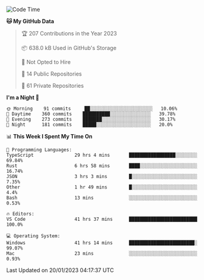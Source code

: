 <!--START_SECTION:waka-->
![Code Time](http://img.shields.io/badge/Code%20Time-3%2C530%20hrs%2022%20mins-blue)

**🐱 My GitHub Data** 

> 🏆 207 Contributions in the Year 2023
 > 
> 📦 638.0 kB Used in GitHub's Storage 
 > 
> 🚫 Not Opted to Hire
 > 
> 📜 14 Public Repositories 
 > 
> 🔑 61 Private Repositories  
 > 
**I'm a Night 🦉** 

```text
🌞 Morning    91 commits     ██░░░░░░░░░░░░░░░░░░░░░░░   10.06% 
🌆 Daytime    360 commits    ██████████░░░░░░░░░░░░░░░   39.78% 
🌃 Evening    273 commits    ███████░░░░░░░░░░░░░░░░░░   30.17% 
🌙 Night      181 commits    █████░░░░░░░░░░░░░░░░░░░░   20.0%

```


📊 **This Week I Spent My Time On** 

```text
💬 Programming Languages: 
TypeScript               29 hrs 4 mins       █████████████████░░░░░░░░   69.84% 
Rust                     6 hrs 58 mins       ████░░░░░░░░░░░░░░░░░░░░░   16.74% 
JSON                     3 hrs 3 mins        █░░░░░░░░░░░░░░░░░░░░░░░░   7.35% 
Other                    1 hr 49 mins        █░░░░░░░░░░░░░░░░░░░░░░░░   4.4% 
Bash                     13 mins             ░░░░░░░░░░░░░░░░░░░░░░░░░   0.53%

🔥 Editors: 
VS Code                  41 hrs 37 mins      █████████████████████████   100.0%

💻 Operating System: 
Windows                  41 hrs 14 mins      ████████████████████████░   99.07% 
Mac                      23 mins             ░░░░░░░░░░░░░░░░░░░░░░░░░   0.93%

```


 Last Updated on 20/01/2023 04:17:37 UTC
<!--END_SECTION:waka-->

